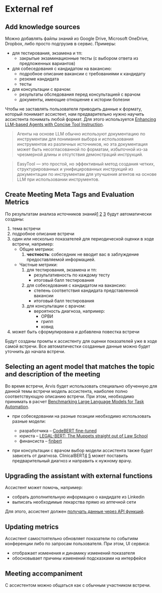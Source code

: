 # External ref

## Add knowledge sources

Можно добавлять файлы знаний из Google Drive, Microsoft OneDrive, Dropbox, либо просто подгрузив в сервис. Примеры:
- для тестирования, экзамена и тп:
    - закрытые экзаминационные тесты (с выбором ответа из предложенных вариантов)
- для собеседования с кандидатом на вакансию:
    - подробное описание вакансии с требованиями к кандидату
    - резюме кандидата
    - тесты
- для консультации с врачoм:
    - результаты обследования перед консультацией с врачом
    - документы, имеющие отношение к истории болезни

 Чтобы не заставлять пользователя приводить данные к формату, который понимает ассистент, нам предварительно нужно научить ассистента понимать любой формат. Для этого используется [Enhancing LLM-based Agents with Concise Tool Instruction](https://github.com/microsoft/JARVIS/tree/main/easytool).
 > Агенты на основе LLM обычно используют документацию по инструментам для понимания выбора и использования инструментов из различных источников, но эта документация может быть несогласованной по форматам, избыточной из-за чрезмерной длины и отсутствия демонстраций инструкций.

> EasyTool — это простой, но эффективный метод создания четких, структурированных и унифицированных инструкций из документации по инструментам для улучшения агентов на основе LLM при использовании инструментов.

## Create Meeting Meta Tags and Evaluation Metrics

По результатам анализа источников знаний[1] [2] [3] будут автоматически созданы:
1. тема встречи
1. подробное описание встречи
1. один или несколько показателей для периодической оценки в ходе встречи, например:
    - Общие метрики:
        1. **честность**: собеседник не вводит вас в заблуждение предоставляемой информацией. 
    - Частные метрики:
        1. для тестирования, экзамена и тп:
            - результативность по каждому тесту
            - итоговый балл тестирования
        1. для собеседования с кандидатом на вакансию:
            - cтепень соответствия кандидата представленной вакансии
            - итоговый балл тестирования
        1. для консультации с врачoм:
            - вероятность диагноза, например:
                - ОРВИ
                - грипп
                - ковид
1. может быть сформулирована и добавлена повестка встречи

Будут созданы промты к ассистенту для оценки показателей уже в ходе самой встречи. Все автоматичестки созданные данные можно будет уточнить до начала встречи.

[1]: https://towardsdatascience.com/zero-shot-vs-similarity-based-text-classification-83115d9879f5
[2]: https://huggingface.co/tasks/zero-shot-classification
[3]: https://huggingface.co/models?pipeline_tag=zero-shot-classification&sort=trending

## Selecting an agent model that matches the topic and description of the meeting

Во время встречи, Arvis будет использовать специально обученную для данной темы встречи модель ассистента, наиболее полно соответствующую описанию встречи. При этом, необходимо принимать в расчет [Benchmarking Large Language Models for Task Automation](https://github.com/microsoft/JARVIS/tree/main/taskbench).
- при собеседовании на разные позиции необходимо использовать разные модели:
    - разработчика – [CodeBERT fine-tuned](https://huggingface.co/mrm8488/codebert-base-finetuned-detect-insecure-code)
    - юриста – [LEGAL-BERT: The Muppets straight out of Law School](https://huggingface.co/nlpaueb/legal-bert-base-uncased)
    - финансиста – [finbert](https://huggingface.co/ProsusAI/finbert)

- при консультации с врачом выбор модели ассистента также будет зависеть от диагноза. ClinicalBERT[4] [5] может поставить предварительный диагноз и направить к нужному врачу.

[4]: https://huggingface.co/emilyalsentzer/Bio_ClinicalBERT
[5]: https://huggingface.co/medicalai/ClinicalBERT

## Upgrading the assistant with external functions

Ассистент может помочь, например:
- собрать дополнительную информацию о кандидате из Linkedin
- выписать необходимые лекарства прямо из аптечной сети

Для этого, ассистент должен [получать данные через API функций](https://platform.openai.com/documents/assistants/tools/function-calling).

## Updating metrics

Ассистент самостоятельно обновляет показатели по событиям конференции либо по запросам пользователя. При этом, UI сервиса:
- отображает изменения и динамику изменений показателя
- обосновывает причины изменений подсказками на интерфейсе  

## Meeting accompaniment

С ассистентом можно общаться как с обычным участником встречи. 


